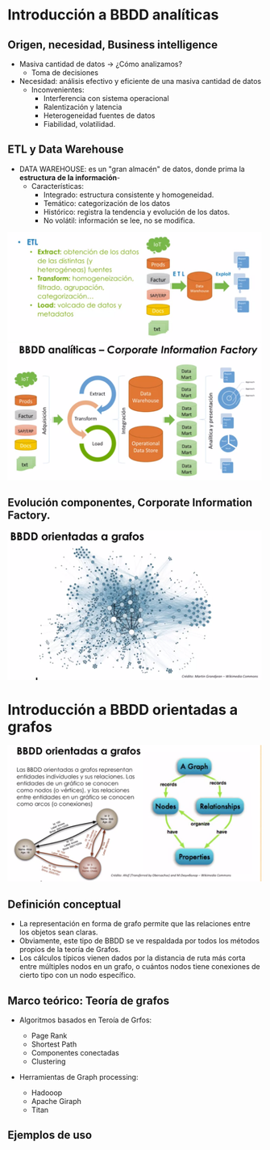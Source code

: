 # Introducción a BBDD analíticas
## Origen, necesidad, Business intelligence
* Masiva cantidad de datos -> ¿Cómo analizamos?
    * Toma de decisiones
* Necesidad: análisis efectivo y eficiente de una masiva cantidad de datos
    * Inconvenientes:
        - Interferencia con sistema operacional
        - Ralentización y latencia
        - Heterogeneidad fuentes de datos
        - Fiabilidad, volatilidad.
## ETL y Data Warehouse
* DATA WAREHOUSE: es un "gran almacén" de datos, donde prima la **estructura de la información**-
    * Características:
        - Integrado: estructura consistente y homogeneidad.
        - Temático: categorización de los datos
        - Histórico: registra la tendencia y evolución de los datos.
        - No volátil: información se lee, no se modifica.

![](../images/43_ETL.png)
![](../images/44_ETL.png)

## Evolución componentes, Corporate Information Factory.
![](../images/45_grafos.png)

# Introducción a BBDD orientadas a grafos
![](../images/46_grafos.png)

## Definición conceptual
* La representación en forma de grafo permite que las relaciones entre los objetos sean claras.
* Obviamente, este tipo de BBDD se ve respaldada por todos los métodos propios de la teoría de Grafos.
* Los cálculos típicos vienen dados por la distancia de ruta más corta entre múltiples nodos en un grafo, o cuántos nodos tiene conexiones de cierto tipo con un nodo específico.

## Marco teórico: Teoría de grafos
* Algoritmos basados en Teroía de Grfos:
    * Page Rank
    * Shortest Path
    * Componentes conectadas
    * Clustering
    
* Herramientas de Graph processing:
    * Hadooop
    * Apache Giraph
    * Titan
    
## Ejemplos de uso

